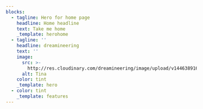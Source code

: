 ```yaml
---
blocks:
  - tagline: Hero for home page
    headline: Home headline
    text: Take me home
    _template: herohome
  - tagline: ''
    headline: dreamineering
    text: ''
    image:
      src: >-
        http://res.cloudinary.com/dreamineering/image/upload/v1446389162/sample.jpg
      alt: Tina
    color: tint
    _template: hero
  - color: tint
    _template: features
---
```


